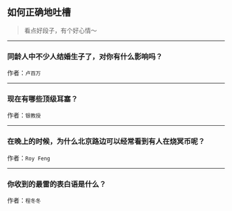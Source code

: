 ## 如何正确地吐槽

> 看点好段子，有个好心情～


 
---

### 同龄人中不少人结婚生子了，对你有什么影响吗？

> 


作者：`卢百万`

---

### 现在有哪些顶级耳塞？

> 


作者：`银教授`

---

### 在晚上的时候，为什么北京路边可以经常看到有人在烧冥币呢？

> 


作者：`Roy Feng`

---

### 你收到的最雷的表白语是什么？

> 


作者：`程冬冬`